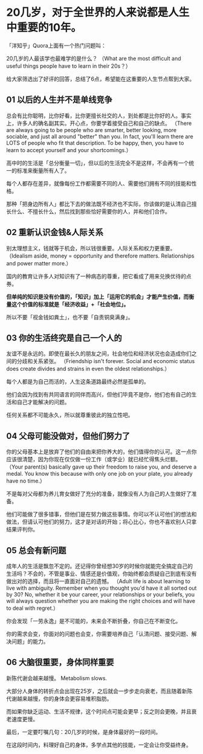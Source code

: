 # 20几岁，对于全世界的人来说都是人生中重要的10年。 #

「洋知乎」Quora上面有一个热门问题叫：

20几岁的人最该学也最难学的是什么？
（What are the most difficult and useful things people have to learn in their 20s？）

给大家筛选出了好评的回答，总结了6点，希望能在这重要的人生节点帮到大家。

## 01 以后的人生并不是单线竞争 ##

总会有比你聪明，比你好看，比你更擅长社交的人，到处都是比你好的人。事实上，许多人的确名副其实。开心点，你要学着接受自己和自己的缺点。
（There are always going to be people who are smarter, better looking, more sociable, and just all around "better" than you. In fact, you'll learn there are LOTS of people who fit that description. To be happy, then, you have to learn to accept yourself and your shortcomings.）

高中时的生活是「总分衡量一切」，但以后的生活完全不是这样，不会再有一个统一的标准来衡量所有人了。

每个人都存在差异，就像每份工作都需要不同的人、需要他们拥有不同的技能和性格。

那种「把身边所有人」都比下去的做法既不经济也不实际，你该做的是认清自己擅长什么、不擅长什么，然后找到那些恰好需要你的人，并和他们合作。

## 02 重新认识金钱&人际关系 ##

别太理想主义，钱就等于机会，所以钱很重要。人际关系和权力更重要。
（Idealism aside, money = opportunity and therefore matters. Relationships and power matter more.）

国内的教育让许多人对知识有了一种病态的尊重，把它看成了用来兑换优待的点券。

**但单纯的知识是没有价值的，「知识」加上「运用它的机会」才能产生价值，而衡量这个价值的标准就是「经济收益」+「社会地位」。**

所以不要「视金钱如粪土」，也不要「自责铜臭满身」。

## 03 你的生活终究是自己一个人的 ##

友谊不是永远的。即使在最长久的朋友之间，社会地位和经济状况也会造成你们之间的分歧和关系紧张。
（Friendship isn't forever. Social and economic status does create divides and strains in even the oldest relationships.）

每个人都是为自己而活的，人生这条道路最终必然是孤单的。

他们会因为找到有共同语言的同伴而高兴，但他们毕竟不是你，他们也有自己的生活和自己才能解决的问题。

任何关系都不可能永久，所以就尊重彼此的独立性吧。

## 04 父母可能没做对，但他们努力了 ##

你的父母基本上是放弃了他们的自由来把你养大的，他们值得你的认可。这一点你应该很清楚，因为你现在仅仅做一份工作（或学业）就已经忙得焦头烂额。
（Your parent(s) basically gave up their freedom to raise you, and deserve a medal. You know this because with only one job on your plate, you already have no time.）

不是每对父母都为养儿育女做好了充分的准备，就像没有人为自己的人生做好了准备。

他们可能做了很多错事，但他们是在努力做这些事情。你可以不认可他们的想法和做法，但请认可他们的努力，这才是对话的开始；将心比心，你也不喜欢别人只拿结果评判你。

## 05 总会有新问题 ##

成年人的生活是飘忽不定的。还记得你曾经想30岁的时候你就能完全搞定自己的生活吗？不会的，不管是事业、情感还是价值观，你始终都会质疑自己到底有没有做出对的选择，而且将一直面对自己的遗憾。
（Adult life is about learning to live with ambiguity. Remember when you thought you'd have it all sorted out by 30? No, whether it be your career, your relationships or your beliefs, you will always question whether you are making the right choices and will have to deal with regret.）

你会发现「一劳永逸」是不可能的，未来会不断折叠，你自己在不断变化。

你的需求会变，你面对的问题也会变，你需要培养自己「认清问题、接受问题、解决问题」的能力。

## 06 大脑很重要，身体同样重要 ##

新陈代谢会越来越慢。
Metabolism slows.

大部分人身体的转折点会出现在25岁，之后就会一步步走向衰老，而且随着新陈代谢越来越慢，你的身体会更容易堆积脂肪。

而如果你缺乏运动、生活不规律，这个时间点可能会更早；反之则会更晚，并且衰老速度更慢。

最后，一定要叮嘱几句：20几岁的时候，是身体最好的一段时间。

在这段时间内，料理好自己的身体，多学点其他的技能，一定会让你受益终身。